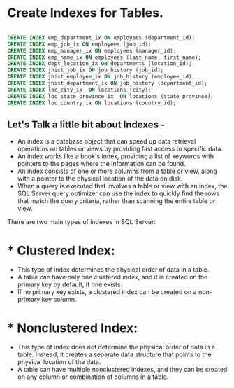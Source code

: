 # Create Indexes for Tables.


```sql

CREATE INDEX emp_department_ix ON employees (department_id);
CREATE INDEX emp_job_ix ON employees (job_id);
CREATE INDEX emp_manager_ix ON employees (manager_id);
CREATE INDEX emp_name_ix ON employees (last_name, first_name);
CREATE INDEX dept_location_ix ON departments (location_id);
CREATE INDEX jhist_job_ix ON job_history (job_id);
CREATE INDEX jhist_employee_ix ON job_history (employee_id);
CREATE INDEX jhist_department_ix ON job_history (department_id);
CREATE INDEX loc_city_ix  ON locations (city);
CREATE INDEX loc_state_province_ix  ON locations (state_province);
CREATE INDEX loc_country_ix ON locations (country_id);

```
## Let's Talk a little bit about Indexes -

* An index is a database object that can speed up data retrieval operations on tables or views by providing fast access to specific data. 
* An index works like a book's index, providing a list of keywords with pointers to the pages where the information can be found.
* An index consists of one or more columns from a table or view, along with a pointer to the physical location of the data on disk. 
* When a query is executed that involves a table or view with an index, the SQL Server query optimizer can use the index to quickly find the rows that match the query criteria, rather than scanning the entire table or view.

There are two main types of indexes in SQL Server:

# * Clustered Index: 

* This type of index determines the physical order of data in a table. 
* A table can have only one clustered index, and it is created on the primary key by default, if one exists. 
* If no primary key exists, a clustered index can be created on a non-primary key column.

# * Nonclustered Index: 

* This type of index does not determine the physical order of data in a table. Instead, it creates a separate data structure that points to the physical location of the data. 
* A table can have multiple nonclustered indexes, and they can be created on any column or combination of columns in a table.


